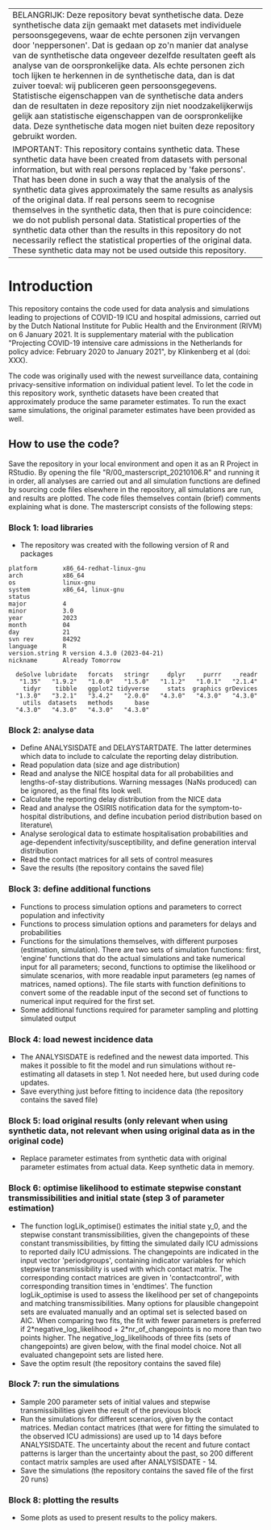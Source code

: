 |                                                                                                                                                                                                                                                                                                                                                                                                                                                                                                                                                                                                                                                                                                                                                                     |
|------------------------------------------------------------------------|
| BELANGRIJK: Deze repository bevat synthetische data. Deze synthetische data zijn gemaakt met datasets met individuele persoonsgegevens, waar de echte personen zijn vervangen door 'neppersonen'. Dat is gedaan op zo'n manier dat analyse van de synthetische data ongeveer dezelfde resultaten geeft als analyse van de oorspronkelijke data. Als echte personen zich toch lijken te herkennen in de synthetische data, dan is dat zuiver toeval: wij publiceren geen persoonsgegevens. Statistische eigenschappen van de synthetische data anders dan de resultaten in deze repository zijn niet noodzakelijkerwijs gelijk aan statistische eigenschappen van de oorspronkelijke data. Deze synthetische data mogen niet buiten deze repository gebruikt worden. |
| IMPORTANT: This repository contains synthetic data. These synthetic data have been created from datasets with personal information, but with real persons replaced by 'fake persons'. That has been done in such a way that the analysis of the synthetic data gives approximately the same results as analysis of the original data. If real persons seem to recognise themselves in the synthetic data, then that is pure coincidence: we do not publish personal data. Statistical properties of the synthetic data other than the results in this repository do not necessarily reflect the statistical properties of the original data. These synthetic data may not be used outside this repository.                                                          |

# Introduction

This repository contains the code used for data analysis and simulations leading to projections of COVID-19 ICU and hospital admissions, carried out by the Dutch National Institute for Public Health and the Environment (RIVM) on 6 January 2021. It is supplementary material with the publication "Projecting COVID-19 intensive care admissions in the Netherlands for policy advice: February 2020 to January 2021", by Klinkenberg et al (doi: XXX).

The code was originally used with the newest surveillance data, containing privacy-sensitive information on individual patient level. To let the code in this repository work, synthetic datasets have been created that approximately produce the same parameter estimates. To run the exact same simulations, the original parameter estimates have been provided as well.

## How to use the code?

Save the repository in your local environment and open it as an R Project in RStudio. By opening the file "R/00_masterscript_20210106.R" and running it in order, all analyses are carried out and all simulation functions are defined by sourcing code files elsewhere in the repository, all simulations are run, and results are plotted. The code files themselves contain (brief) comments explaining what is done. The masterscript consists of the following steps:

### Block 1: load libraries

-   The repository was created with the following version of R and packages

```         
platform       x86_64-redhat-linux-gnu     
arch           x86_64                      
os             linux-gnu                   
system         x86_64, linux-gnu           
status                                     
major          4                           
minor          3.0                         
year           2023                        
month          04                          
day            21                          
svn rev        84292                       
language       R                           
version.string R version 4.3.0 (2023-04-21)
nickname       Already Tomorrow 

  deSolve lubridate   forcats   stringr     dplyr     purrr     readr 
   "1.35"   "1.9.2"   "1.0.0"   "1.5.0"   "1.1.2"   "1.0.1"   "2.1.4" 
    tidyr    tibble   ggplot2 tidyverse     stats  graphics grDevices 
  "1.3.0"   "3.2.1"   "3.4.2"   "2.0.0"   "4.3.0"   "4.3.0"   "4.3.0" 
    utils  datasets   methods      base 
  "4.3.0"   "4.3.0"   "4.3.0"   "4.3.0" 
```

### Block 2: analyse data

-   Define ANALYSISDATE and DELAYSTARTDATE. The latter determines which data to include to calculate the reporting delay distribution.
-   Read population data (size and age distribution)
-   Read and analyse the NICE hospital data for all probabilities and lengths-of-stay distributions. Warning messages (NaNs produced) can be ignored, as the final fits look well.
-   Calculate the reporting delay distribution from the NICE data
-   Read and analyse the OSIRIS notification data for the symptom-to-hospital distributions, and define incubation period distribution based on literature\
-   Analyse serological data to estimate hospitalisation probabilities and age-dependent infectivity/susceptibility, and define generation interval distribution
-   Read the contact matrices for all sets of control measures
-   Save the results (the repository contains the saved file)

### Block 3: define additional functions

-   Functions to process simulation options and parameters to correct population and infectivity
-   Functions to process simulation options and parameters for delays and probabilities
-   Functions for the simulations themselves, with different purposes (estimation, simulation). There are two sets of simulation functions: first, 'engine' functions that do the actual simulations and take numerical input for all parameters; second, functions to optimise the likelihood or simulate scenarios, with more readable input parameters (eg names of matrices, named options). The file starts with function definitions to convert some of the readable input of the second set of functions to numerical input required for the first set.
-   Some additional functions required for parameter sampling and plotting simulated output

### Block 4: load newest incidence data

-   The ANALYSISDATE is redefined and the newest data imported. This makes it possible to fit the model and run simulations without re-estimating all datasets in step 1. Not needed here, but used during code updates.
-   Save everything just before fitting to incidence data (the repository contains the saved file)

### Block 5: load original results (only relevant when using synthetic data, not relevant when using original data as in the original code)

-   Replace parameter estimates from synthetic data with original parameter estimates from actual data. Keep synthetic data in memory.

### Block 6: optimise likelihood to estimate stepwise constant transmissibilities and initial state (step 3 of parameter estimation)

-   The function logLik_optimise() estimates the initial state y_0, and the stepwise constant transmissibilities, given the changepoints of these constant transmissibilities, by fitting the simulated daily ICU admissions to reported daily ICU admissions. The changepoints are indicated in the input vector 'periodgroups', containing indicator variables for which stepwise transmissibility is used with which contact matrix. The corresponding contact matrices are given in 'contactcontrol', with corresponding transition times in 'endtimes'. The function logLik_optimise is used to assess the likelihood per set of changepoints and matching transmissibilities. Many options for plausible changepoint sets are evaluated manually and an optimal set is selected based on AIC. When comparing two fits, the fit with fewer parameters is preferred if 2\*negative_log_likelihood + 2\*nr_of_changepoints is no more than two points higher. The negative_log_likelihoods of three fits (sets of changepoints) are given below, with the final model choice. Not all evaluated changepoint sets  are listed here.
-   Save the optim result (the repository contains the saved file)

### Block 7: run the simulations

-   Sample 200 parameter sets of initial values and stepwise transmissibilities given the result of the previous block
-   Run the simulations for different scenarios, given by the contact matrices. Median contact matrices (that were for fitting the simulated to the observed ICU admissions) are used up to 14 days before ANALYSISDATE. The uncertainty about the recent and future contact patterns is larger than the uncertainty about the past, so 200 different contact matrix samples are used after ANALYSISDATE - 14.
-   Save the simulations (the repository contains the saved file of the first 20 runs)

### Block 8: plotting the results

-   Some plots as used to present results to the policy makers.
